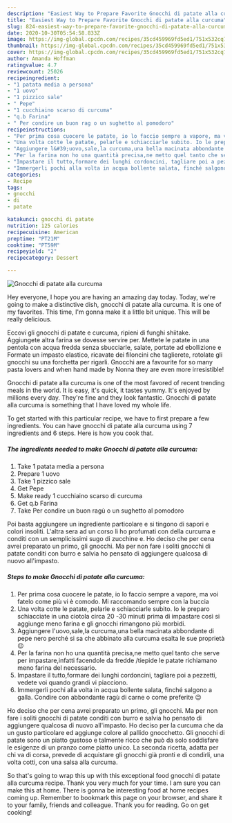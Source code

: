 ```yaml
---
description: "Easiest Way to Prepare Favorite Gnocchi di patate alla curcuma"
title: "Easiest Way to Prepare Favorite Gnocchi di patate alla curcuma"
slug: 824-easiest-way-to-prepare-favorite-gnocchi-di-patate-alla-curcuma
date: 2020-10-30T05:54:58.833Z
image: https://img-global.cpcdn.com/recipes/35cd459969fd5ed1/751x532cq70/gnocchi-di-patate-alla-curcuma-recipe-main-photo.jpg
thumbnail: https://img-global.cpcdn.com/recipes/35cd459969fd5ed1/751x532cq70/gnocchi-di-patate-alla-curcuma-recipe-main-photo.jpg
cover: https://img-global.cpcdn.com/recipes/35cd459969fd5ed1/751x532cq70/gnocchi-di-patate-alla-curcuma-recipe-main-photo.jpg
author: Amanda Hoffman
ratingvalue: 4.7
reviewcount: 25026
recipeingredient:
- "1 patata media a persona"
- "1 uovo"
- "1 pizzico sale"
- " Pepe"
- "1 cucchiaino scarso di curcuma"
- "q.b Farina"
- " Per condire un buon rag o un sughetto al pomodoro"
recipeinstructions:
- "Per prima cosa cuocere le patate, io lo faccio sempre a vapore, ma voi fatelo come più vi è comodo. Mi raccomando sempre con la buccia"
- "Una volta cotte le patate, pelarle e schiacciarle subito. Io le preparo schiacciate in una ciotola circa 20 -30 minuti prima di impastare così si aggiunge meno farina e gli gnocchi rimangono più morbidi."
- "Aggiungere l&#39;uovo,sale,la curcuma,una bella macinata abbondante di pepe nero perché si sa che abbinato alla curcuma esalta le sue proprietà 😉"
- "Per la farina non ho una quantità precisa,ne metto quel tanto che serve per impastare,infatti facendole da fredde /tiepide le patate richiamano meno farina del necessario."
- "Impastare il tutto,formare dei lunghi cordoncini, tagliare poi a pezzetti, vedete voi quando grandi vi piacciono."
- "Immergerli pochi alla volta in acqua bollente salata, finché salgono a galla. Condire con abbondante ragù di carne o come preferite 😉"
categories:
- Recipe
tags:
- gnocchi
- di
- patate

katakunci: gnocchi di patate 
nutrition: 125 calories
recipecuisine: American
preptime: "PT21M"
cooktime: "PT59M"
recipeyield: "2"
recipecategory: Dessert

---
```



![Gnocchi di patate alla curcuma](https://img-global.cpcdn.com/recipes/35cd459969fd5ed1/751x532cq70/gnocchi-di-patate-alla-curcuma-recipe-main-photo.jpg)

Hey everyone, I hope you are having an amazing day today. Today, we're going to make a distinctive dish, gnocchi di patate alla curcuma. It is one of my favorites. This time, I'm gonna make it a little bit unique. This will be really delicious.

Eccovi gli gnocchi di patate e curcuma, ripieni di funghi shiitake. Aggiungete altra farina se dovesse servire per. Mettete le patate in una pentola con acqua fredda senza sbucciarle, salate, portate ad ebollizione e Formate un impasto elastico, ricavate dei filoncini che taglierete, rotolate gli gnocchi su una forchetta per rigarli. Gnocchi are a favourite for so many pasta lovers and when hand made by Nonna they are even more irresistible!

Gnocchi di patate alla curcuma is one of the most favored of recent trending meals in the world. It is easy, it's quick, it tastes yummy. It's enjoyed by millions every day. They're fine and they look fantastic. Gnocchi di patate alla curcuma is something that I have loved my whole life.


To get started with this particular recipe, we have to first prepare a few ingredients. You can have gnocchi di patate alla curcuma using 7 ingredients and 6 steps. Here is how you cook that.

<!--inarticleads1-->

##### The ingredients needed to make Gnocchi di patate alla curcuma:

1. Take 1 patata media a persona
1. Prepare 1 uovo
1. Take 1 pizzico sale
1. Get  Pepe
1. Make ready 1 cucchiaino scarso di curcuma
1. Get q.b Farina
1. Take  Per condire un buon ragù o un sughetto al pomodoro


Poi basta aggiungere un ingrediente particolare e si tingono di sapori e colori insoliti. L&#39;altra sera ad un corso li ho profumati con della curcuma e conditi con un semplicissimi sugo di zucchine e. Ho deciso che per cena avrei preparato un primo, gli gnocchi. Ma per non fare i soliti gnocchi di patate conditi con burro e salvia ho pensato di aggiungere qualcosa di nuovo all&#39;impasto. 

<!--inarticleads2-->

##### Steps to make Gnocchi di patate alla curcuma:

1. Per prima cosa cuocere le patate, io lo faccio sempre a vapore, ma voi fatelo come più vi è comodo. Mi raccomando sempre con la buccia
1. Una volta cotte le patate, pelarle e schiacciarle subito. Io le preparo schiacciate in una ciotola circa 20 -30 minuti prima di impastare così si aggiunge meno farina e gli gnocchi rimangono più morbidi.
1. Aggiungere l&#39;uovo,sale,la curcuma,una bella macinata abbondante di pepe nero perché si sa che abbinato alla curcuma esalta le sue proprietà 😉
1. Per la farina non ho una quantità precisa,ne metto quel tanto che serve per impastare,infatti facendole da fredde /tiepide le patate richiamano meno farina del necessario.
1. Impastare il tutto,formare dei lunghi cordoncini, tagliare poi a pezzetti, vedete voi quando grandi vi piacciono.
1. Immergerli pochi alla volta in acqua bollente salata, finché salgono a galla. Condire con abbondante ragù di carne o come preferite 😉


Ho deciso che per cena avrei preparato un primo, gli gnocchi. Ma per non fare i soliti gnocchi di patate conditi con burro e salvia ho pensato di aggiungere qualcosa di nuovo all&#39;impasto. Ho deciso per la curcuma che da un gusto particolare ed aggiunge colore al pallido gnocchetto. Gli gnocchi di patate sono un piatto gustoso e talmente ricco che può da solo soddisfare le esigenze di un pranzo come piatto unico. La seconda ricetta, adatta per chi va di corsa, prevede di acquistare gli gnocchi già pronti e di condirli, una volta cotti, con una salsa alla curcuma. 

So that's going to wrap this up with this exceptional food gnocchi di patate alla curcuma recipe. Thank you very much for your time. I am sure you can make this at home. There is gonna be interesting food at home recipes coming up. Remember to bookmark this page on your browser, and share it to your family, friends and colleague. Thank you for reading. Go on get cooking!
